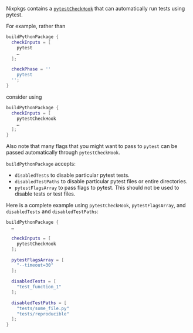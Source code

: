 Nixpkgs contains a [`pytestCheckHook`](https://nixos.org/manual/nixpkgs/unstable/#using-pytestcheckhook) that can automatically run tests using pytest.

For example, rather than

```nix
buildPythonPackage {
  checkInputs = [
    pytest
    …
  ];

  checkPhase = ''
    pytest
  '';
}
```

consider using

```nix
buildPythonPackage {
  checkInputs = [
    pytestCheckHook
    …
  ];
}
```

Also note that many flags that you might want to pass to `pytest` can be passed automatically through `pytestCheckHook`.

`buildPythonPackage` accepts:

- `disabledTests` to disable particular pytest tests.
- `disabledTestPaths` to disable particular pytest files or entire directories.
- `pytestFlagsArray` to pass flags to pytest. This should not be used to disable tests or test files.

Here is a complete example using `pytestCheckHook`, `pytestFlagsArray`, and `disabledTests` and `disabledTestPaths`:

```nix
buildPythonPackage {
  …

  checkInputs = [
    pytestCheckHook
  ];

  pytestFlagsArray = [
    "--timeout=30"
  ];

  disabledTests = [
    "test_function_1"
  ];

  disabledTestPaths = [
    "tests/some_file.py"
    "tests/reproducible"
  ];
}
```
